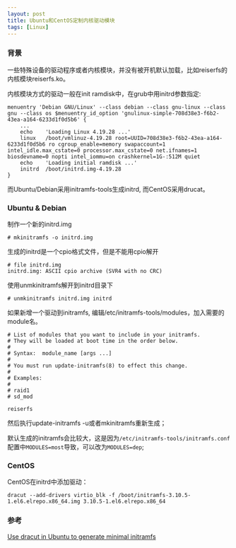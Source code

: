 ```yaml
---
layout: post
title: Ubuntu和CentOS定制内核驱动模块
tags: [Linux]
---
```


### 背景

一些特殊设备的驱动程序或者内核模块，并没有被开机默认加载，比如reiserfs的内核模块reiserfs.ko。

内核模块方式的驱动一般在init ramdisk中，在grub中用initrd参数指定:

```
menuentry 'Debian GNU/Linux' --class debian --class gnu-linux --class gnu --class os $menuentry_id_option 'gnulinux-simple-708d38e3-f6b2-43ea-a164-6233d1f0d5b6' {
	...
    echo	'Loading Linux 4.19.28 ...'
	linux	/boot/vmlinuz-4.19.28 root=UUID=708d38e3-f6b2-43ea-a164-6233d1f0d5b6 ro cgroup_enable=memory swapaccount=1 intel_idle.max_cstate=0 processor.max_cstate=0 net.ifnames=1 biosdevname=0 nopti intel_iommu=on crashkernel=1G-:512M quiet
	echo	'Loading initial ramdisk ...'
	initrd	/boot/initrd.img-4.19.28
}
```

而Ubuntu/Debian采用initramfs-tools生成initrd, 而CentOS采用drucat。

### Ubuntu & Debian

制作一个新的initrd.img
```
# mkinitramfs -o initrd.img
```

生成的initrd是一个cpio格式文件，但是不能用cpio解开

```
# file initrd.img
initrd.img: ASCII cpio archive (SVR4 with no CRC)
```
使用unmkinitramfs解开到initrd目录下

```
# unmkinitramfs initrd.img initrd
```

如果新增一个驱动到initramfs, 编辑/etc/initramfs-tools/modules，加入需要的module名。
```
# List of modules that you want to include in your initramfs.
# They will be loaded at boot time in the order below.
#
# Syntax:  module_name [args ...]
#
# You must run update-initramfs(8) to effect this change.
#
# Examples:
#
# raid1
# sd_mod

reiserfs
```

然后执行update-initramfs -u或者mkinitramfs重新生成；

默认生成的initramfs会比较大，这是因为`/etc/initramfs-tools/initramfs.conf`配置中`MODULES=most`导致，可以改为`MODULES=dep`;

### CentOS

CentOS在initrd中添加驱动：

```
dracut --add-drivers virtio_blk -f /boot/initramfs-3.10.5-1.el6.elrepo.x86_64.img 3.10.5-1.el6.elrepo.x86_64
```
### 参考
[Use dracut in Ubuntu to generate minimal initramfs](https://www.pcsuggest.com/dracut-linux-ubuntu/)
